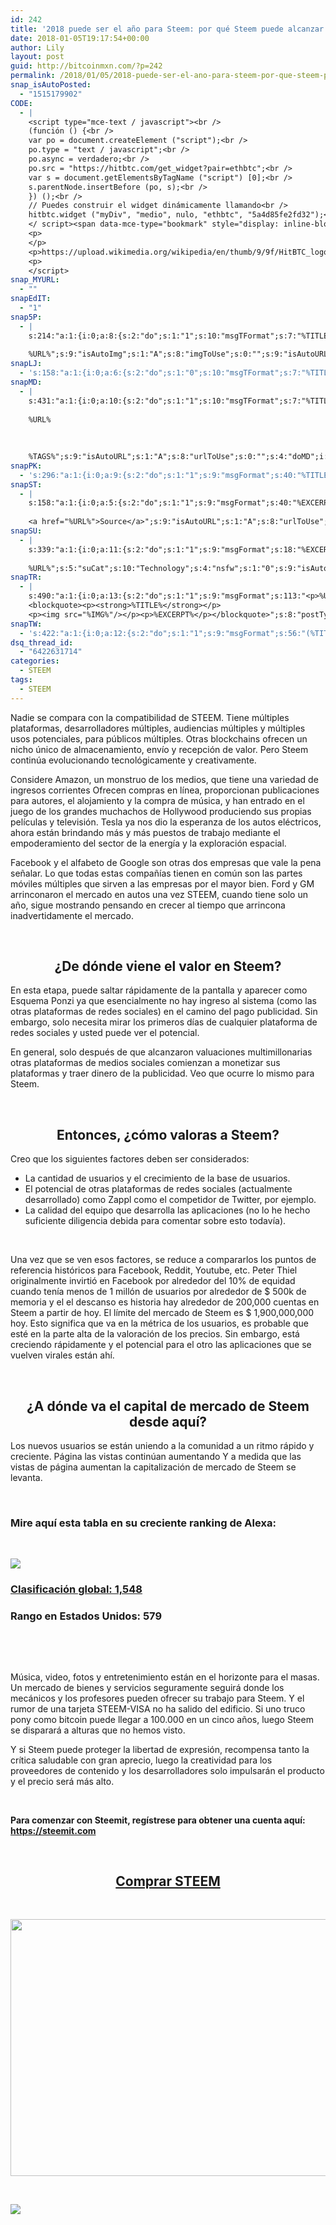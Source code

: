 ```yaml
---
id: 242
title: '2018 puede ser el año para Steem: por qué Steem puede alcanzar $ 1,000 o más'
date: 2018-01-05T19:17:54+00:00
author: Lily
layout: post
guid: http://bitcoinmxn.com/?p=242
permalink: /2018/01/05/2018-puede-ser-el-ano-para-steem-por-que-steem-puede-alcanzar-1000-o-mas/
snap_isAutoPosted:
  - "1515179902"
CODE:
  - |
    <script type="mce-text / javascript"><br />
    (función () {<br />
    var po = document.createElement ("script");<br />
    po.type = "text / javascript";<br />
    po.async = verdadero;<br />
    po.src = "https://hitbtc.com/get_widget?pair=ethbtc";<br />
    var s = document.getElementsByTagName ("script") [0];<br />
    s.parentNode.insertBefore (po, s);<br />
    }) ();<br />
    // Puedes construir el widget dinámicamente llamando<br />
    hitbtc.widget ("myDiv", "medio", nulo, "ethbtc", "5a4d85fe2fd32");<br />
    </ script><span data-mce-type="bookmark" style="display: inline-block; width: 0px; overflow: hidden; line-height: 0;" class="mce_SELRES_start"></span></p>
    <p>
    </p>
    <p>https://upload.wikimedia.org/wikipedia/en/thumb/9/9f/HitBTC_logo.png/330px-HitBTC_logo.png</p>
    <p>
    </script>
snap_MYURL:
  - ""
snapEdIT:
  - "1"
snap5P:
  - |
    s:214:"a:1:{i:0;a:8:{s:2:"do";s:1:"1";s:10:"msgTFormat";s:7:"%TITLE%";s:9:"msgFormat";s:18:"%EXCERPT%
    
    %URL%";s:9:"isAutoImg";s:1:"A";s:8:"imgToUse";s:0:"";s:9:"isAutoURL";s:1:"A";s:8:"urlToUse";s:0:"";s:4:"do5P";i:0;}}";
snapLJ:
  - 's:158:"a:1:{i:0;a:6:{s:2:"do";s:1:"0";s:10:"msgTFormat";s:7:"%TITLE%";s:9:"msgFormat";s:9:"%EXCERPT%";s:9:"isAutoURL";s:1:"A";s:8:"urlToUse";s:0:"";s:4:"doLJ";i:0;}}";'
snapMD:
  - |
    s:431:"a:1:{i:0;a:10:{s:2:"do";s:1:"1";s:10:"msgTFormat";s:7:"%TITLE%";s:9:"msgFormat";s:32:"%EXCERPT%
    
    %URL%
    
    
    
    %TAGS%";s:9:"isAutoURL";s:1:"A";s:8:"urlToUse";s:0:"";s:4:"doMD";i:0;s:8:"isPosted";s:1:"1";s:4:"pgID";s:12:"6d23f1acbc9c";s:7:"postURL";s:132:"https://medium.com/@BitcoinMXN/2018-puede-ser-el-a%C3%B1o-para-steem-por-qu%C3%A9-steem-puede-alcanzar-1-000-o-m%C3%A1s-6d23f1acbc9c";s:5:"pDate";s:19:"2018-01-05 19:17:58";}}";
snapPK:
  - 's:296:"a:1:{i:0;a:9:{s:2:"do";s:1:"1";s:9:"msgFormat";s:40:"%TITLE% - %URL% #bitcoin #mexico #crypto";s:9:"isAutoURL";s:1:"A";s:8:"urlToUse";s:0:"";s:4:"doPK";i:0;s:8:"isPosted";s:1:"1";s:4:"pgID";i:1365551619;s:7:"postURL";s:30:"https://www.plurk.com/p/ml0idf";s:5:"pDate";s:19:"2018-01-05 19:18:01";}}";'
snapST:
  - |
    s:158:"a:1:{i:0;a:5:{s:2:"do";s:1:"1";s:9:"msgFormat";s:40:"%EXCERPT%
    
    <a href="%URL%">Source</a>";s:9:"isAutoURL";s:1:"A";s:8:"urlToUse";s:0:"";s:4:"doST";i:0;}}";
snapSU:
  - |
    s:339:"a:1:{i:0;a:11:{s:2:"do";s:1:"1";s:9:"msgFormat";s:18:"%EXCERPT%
    
    %URL%";s:5:"suCat";s:10:"Technology";s:4:"nsfw";s:1:"0";s:9:"isAutoURL";s:1:"A";s:8:"urlToUse";s:0:"";s:4:"doSU";i:0;s:8:"isPosted";s:1:"1";s:4:"pgID";s:6:"2R1LLz";s:7:"postURL";s:45:"http://www.stumbleupon.com/su/2R1LLz/comments";s:5:"pDate";s:19:"2018-01-05 19:18:20";}}";
snapTR:
  - |
    s:490:"a:1:{i:0;a:13:{s:2:"do";s:1:"1";s:9:"msgFormat";s:113:"<p>%URL%</p>
    <blockquote><p><strong>%TITLE%</strong></p>
    <p><img src="%IMG%"/></p><p>%EXCERPT%</p></blockquote>";s:8:"postType";s:1:"T";s:10:"msgTFormat";s:7:"%TITLE%";s:9:"isAutoImg";s:1:"A";s:8:"imgToUse";s:0:"";s:9:"isAutoURL";s:1:"A";s:8:"urlToUse";s:0:"";s:4:"doTR";i:0;s:8:"isPosted";s:1:"1";s:4:"pgID";i:169353899378;s:7:"postURL";s:46:"http://bitcoinmxn.tumblr.com/post/169353899378";s:5:"pDate";s:19:"2018-01-05 19:18:22";}}";
snapTW:
  - 's:422:"a:1:{i:0;a:12:{s:2:"do";s:1:"1";s:9:"msgFormat";s:56:"(%TITLE%) - %URL% #bitcoinmxn #espanolbitcoin #bitcoinla";s:8:"attchImg";s:1:"1";s:9:"isAutoImg";s:1:"A";s:8:"imgToUse";s:0:"";s:9:"isAutoURL";s:1:"A";s:8:"urlToUse";s:0:"";s:4:"doTW";i:0;s:8:"isPosted";s:1:"1";s:4:"pgID";s:18:"949359444311379969";s:7:"postURL";s:57:"https://twitter.com/mxn_bitcoin/status/949359444311379969";s:5:"pDate";s:19:"2018-01-05 19:18:25";}}";'
dsq_thread_id:
  - "6422631714"
categories:
  - STEEM
tags:
  - STEEM
---
```

Nadie se compara con la compatibilidad de STEEM. Tiene múltiples plataformas, desarrolladores múltiples, audiencias múltiples y múltiples usos potenciales, para públicos múltiples. Otras blockchains ofrecen un nicho único de almacenamiento, envío y recepción de valor. Pero Steem continúa evolucionando tecnológicamente y creativamente.

Considere Amazon, un monstruo de los medios, que tiene una variedad de ingresos corrientes Ofrecen compras en línea, proporcionan publicaciones para autores, el alojamiento y la compra de música, y han entrado en el juego de los grandes muchachos de Hollywood produciendo sus propias películas y televisión. Tesla ya nos dio la esperanza de los autos eléctricos, ahora están brindando más y más puestos de trabajo mediante el empoderamiento del sector de la energía y la exploración espacial.

Facebook y el alfabeto de Google son otras dos empresas que vale la pena señalar. Lo que todas estas compañías tienen en común son las partes móviles múltiples que sirven a las empresas por el mayor bien. Ford y GM arrinconaron el mercado en autos una vez STEEM, cuando tiene solo un año, sigue mostrando pensando en crecer al tiempo que arrincona inadvertidamente el mercado.

&nbsp;

<h2 style="text-align: center;">
  ¿De dónde viene el valor en Steem?
</h2>

En esta etapa, puede saltar rápidamente de la pantalla y aparecer como Esquema Ponzi ya que esencialmente no hay ingreso al sistema (como las otras plataformas de redes sociales) en el camino del pago publicidad. Sin embargo, solo necesita mirar los primeros días de cualquier plataforma de redes sociales y usted puede ver el potencial.

En general, solo después de que alcanzaron valuaciones multimillonarias otras plataformas de medios sociales comienzan a monetizar sus plataformas y traer dinero de la publicidad. Veo que ocurre lo mismo para Steem.

&nbsp;

<h2 style="text-align: center;">
  Entonces, ¿cómo valoras a Steem?
</h2>

Creo que los siguientes factores deben ser considerados:

  * La cantidad de usuarios y el crecimiento de la base de usuarios.
  * El potencial de otras plataformas de redes sociales (actualmente desarrollado) como Zappl como el competidor de Twitter, por ejemplo.
  * La calidad del equipo que desarrolla las aplicaciones (no lo he hecho suficiente diligencia debida para comentar sobre esto todavía).

&nbsp;

Una vez que se ven esos factores, se reduce a compararlos los puntos de referencia históricos para Facebook, Reddit, Youtube, etc. Peter Thiel originalmente invirtió en Facebook por alrededor del 10% de equidad cuando tenía menos de 1 millón de usuarios por alrededor de $ 500k de memoria y el el descanso es historia hay alrededor de 200,000 cuentas en Steem a partir de hoy. El límite del mercado de Steem es $ 1,900,000,000 hoy. Esto significa que va en la métrica de los usuarios, es probable que esté en la parte alta de la valoración de los precios. Sin embargo, está creciendo rápidamente y el potencial para el otro las aplicaciones que se vuelven virales están ahí.

&nbsp;

<h2 style="text-align: center;">
  ¿A dónde va el capital de mercado de Steem desde aquí?
</h2>

Los nuevos usuarios se están uniendo a la comunidad a un ritmo rápido y creciente. Página las vistas continúan aumentando Y a medida que las vistas de página aumentan la capitalización de mercado de Steem se levanta.

&nbsp;

### Mire aquí esta tabla en su creciente ranking de Alexa:

&nbsp;

![](https://i.imgur.com/jqDQAHe.png) 

### [Clasificación global: 1,548](https://www.alexa.com/siteinfo/steemit.com)

### Rango en Estados Unidos: 579

&nbsp;

&nbsp;

Música, video, fotos y entretenimiento están en el horizonte para el masas. Un mercado de bienes y servicios seguramente seguirá donde los mecánicos y los profesores pueden ofrecer su trabajo para Steem. Y el rumor de una tarjeta STEEM-VISA no ha salido del edificio. Si uno truco pony como bitcoin puede llegar a 100.000 en un cinco años, luego Steem se disparará a alturas que no hemos visto.

Y si Steem puede proteger la libertad de expresión, recompensa tanto la crítica saludable con gran aprecio, luego la creatividad para los proveedores de contenido y los desarrolladores solo impulsarán el producto y el precio será más alto.

&nbsp;

**Para comenzar con Steemit, regístrese para obtener una cuenta aquí: <https://steemit.com>**

&nbsp;

<h2 style="text-align: center;">
  <a href="https://hitbtc.com/?ref_id=5a4d861956ccd">Comprar STEEM</a>
</h2>

&nbsp;

[<img class="aligncenter" src="https://i.imgur.com/FmlKTfR.jpg" alt="" width="723" height="411" />](https://hitbtc.com/?ref_id=5a4d861956ccd)

&nbsp;

[<img class="aligncenter" src="https://i.imgur.com/OdQZJ9U.png" />](https://mercatox.com/?referrer=211537)